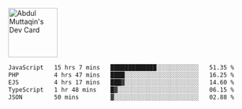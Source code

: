  <a href="https://app.daily.dev/fdciabdul"><img src="https://api.daily.dev/devcards/e321f902ecb749bf905b492c555ee0f1.png?r=5er" width="100" alt="Abdul Muttaqin's Dev Card"/></a>
<!--START_SECTION:waka-->

```txt
JavaScript   15 hrs 7 mins   █████████████░░░░░░░░░░░░   51.35 %
PHP          4 hrs 47 mins   ████░░░░░░░░░░░░░░░░░░░░░   16.25 %
EJS          4 hrs 17 mins   ███▓░░░░░░░░░░░░░░░░░░░░░   14.60 %
TypeScript   1 hr 48 mins    █▓░░░░░░░░░░░░░░░░░░░░░░░   06.15 %
JSON         50 mins         ▓░░░░░░░░░░░░░░░░░░░░░░░░   02.88 %
```

<!--END_SECTION:waka-->
